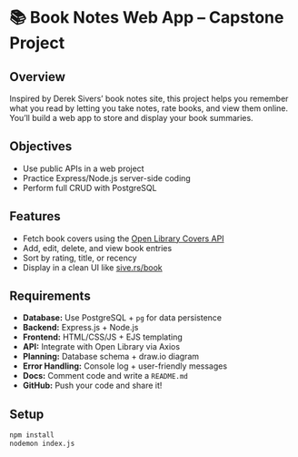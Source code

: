 # 📚 Book Notes Web App – Capstone Project

## Overview
Inspired by Derek Sivers’ book notes site, this project helps you remember what you read by letting you take notes, rate books, and view them online. You’ll build a web app to store and display your book summaries.

## Objectives
- Use public APIs in a web project
- Practice Express/Node.js server-side coding
- Perform full CRUD with PostgreSQL

## Features
- Fetch book covers using the [Open Library Covers API](https://openlibrary.org/dev/docs/api/covers)
- Add, edit, delete, and view book entries
- Sort by rating, title, or recency
- Display in a clean UI like [sive.rs/book](https://sive.rs/book)

## Requirements
- **Database:** Use PostgreSQL + `pg` for data persistence
- **Backend:** Express.js + Node.js
- **Frontend:** HTML/CSS/JS + EJS templating
- **API:** Integrate with Open Library via Axios
- **Planning:** Database schema + draw.io diagram
- **Error Handling:** Console log + user-friendly messages
- **Docs:** Comment code and write a `README.md`
- **GitHub:** Push your code and share it!

## Setup
```bash
npm install
nodemon index.js
